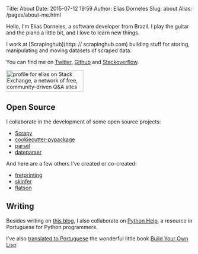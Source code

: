Title: About
Date: 2015-07-12 19:59
Author: Elias Dorneles
Slug: about
Alias: /pages/about-me.html

Hello, I'm Elias Dorneles, a software developer from Brazil.
I play the guitar and the piano a little bit, and I love to learn new things.

I work at [Scrapinghub](http: // scrapinghub.com) building stuff for storing, manipulating
and moving datasets of scraped data.

You can find me on [Twitter](https://twitter.com/eliasdorneles), [Github](https://github.com/eliasdorneles) and
[Stackoverflow](http://stackoverflow.com/users/149872/elias?tab=profile).

<a href="http://stackexchange.com/users/50263">
<img src="http://stackexchange.com/users/flair/50263.png?theme=clean" width="208" height="58" alt="profile for elias on Stack Exchange, a network of free, community-driven Q&amp;A sites" title="profile for elias on Stack Exchange, a network of free, community-driven Q&amp;A sites" /></a>


## Open Source

I collaborate in the development of some open source projects:

* [Scrapy](http://www.scrapy.org)
* [cookiecutter-pypackage](https://github.com/audreyr/cookiecutter-pypackage)
* [parsel](https://github.com/scrapy/parsel)
* [dateparser](https://github.com/scrapinghub/dateparser)

And here are a few others I've created or co-created:

* [fretprinting](https://github.com/eliasdorneles/fretprinting)
* [skinfer](https://github.com/scrapinghub/skinfer)
* [flatson](https://github.com/scrapinghub/flatson)


## Writing

Besides writing on [this blog](/), I also collaborate on
[Python Help](https://pythonhelp.wordpress.com),
a resource in Portuguese for Python programmers.

I've also [translated to Portuguese](https://construa-seu-proprio-lisp.herokuapp.com/)
the wonderful little book [Build Your Own Lisp](http://buildyourownlisp.com)

